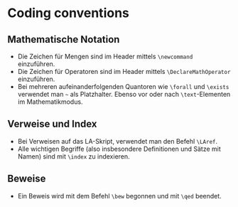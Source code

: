 # Coding conventions

## Mathematische Notation
 * Die Zeichen für Mengen sind im Header mittels `\newcommand` einzuführen.
 * Die Zeichen für Operatoren sind im Header mittels `\DeclareMathOperator` einzuführen.
 * Bei mehreren aufeinanderfolgenden Quantoren wie `\forall` und `\exists` verwendet man `~` als Platzhalter. Ebenso vor oder nach `\text`-Elementen im Mathematikmodus.

## Verweise und Index
 * Bei Verweisen auf das LA-Skript, verwendet man den Befehl `\LAref`.
 * Alle wichtigen Begriffe (also insbesondere Definitionen und Sätze mit Namen) sind mit `\index` zu indexieren.

## Beweise
 * Ein Beweis wird mit dem Befehl `\bew` begonnen und mit `\qed` beendet.
